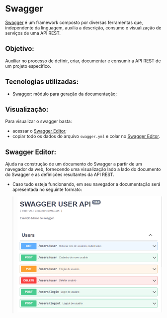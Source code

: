 # Swagger

[Swagger](https://swagger.io/) é um framework composto por diversas ferramentas que, independente da linguagem, auxilia a descrição, consumo e visualização de serviços de uma API REST.

## Objetivo:

Auxiliar no processo de definir, criar, documentar e consumir a API REST de um projeto específico.

## Tecnologias utilizadas:

- [Swagger](https://swagger.io/): módulo para geração da documentação;

## Visualização:

Para visualizar o swagger basta:

- acessar o [Swagger Editor](https://editor.swagger.io/);
- copiar todo os dados do arquivo `swagger.yml` e colar no [Swagger Editor](https://editor.swagger.io/).

## Swagger Editor:

Ajuda na construção de um documento do Swagger a partir de um navegador da web, fornecendo uma visualização lado a lado do documento do Swagger e as definições resultantes da API REST.

- Caso tudo esteja funcionando, em seu navegador a documentação será apresentada no seguinte formato:

> ![doc](./images/swagger.JPG)
